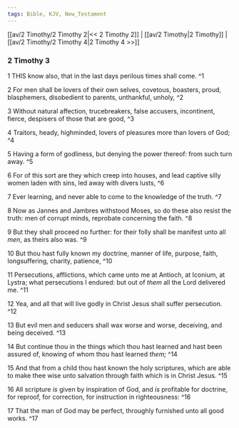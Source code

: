 ```yaml
---
tags: Bible, KJV, New_Testament
---
```


[[av/2 Timothy/2 Timothy 2|<< 2 Timothy 2]] | [[av/2 Timothy|2 Timothy]] | [[av/2 Timothy/2 Timothy 4|2 Timothy 4 >>]]

### 2 Timothy 3

1 THIS know also, that in the last days perilous times shall come. ^1

2 For men shall be lovers of their own selves, covetous, boasters, proud, blasphemers, disobedient to parents, unthankful, unholy, ^2

3 Without natural affection, trucebreakers, false accusers, incontinent, fierce, despisers of those that are good, ^3

4 Traitors, heady, highminded, lovers of pleasures more than lovers of God; ^4

5 Having a form of godliness, but denying the power thereof: from such turn away. ^5

6 For of this sort are they which creep into houses, and lead captive silly women laden with sins, led away with divers lusts, ^6

7 Ever learning, and never able to come to the knowledge of the truth. ^7

8 Now as Jannes and Jambres withstood Moses, so do these also resist the truth: men of corrupt minds, reprobate concerning the faith. ^8

9 But they shall proceed no further: for their folly shall be manifest unto all _men_, as theirs also was. ^9

10 But thou hast fully known my doctrine, manner of life, purpose, faith, longsuffering, charity, patience, ^10

11 Persecutions, afflictions, which came unto me at Antioch, at Iconium, at Lystra; what persecutions I endured: but out of _them_ all the Lord delivered me. ^11

12 Yea, and all that will live godly in Christ Jesus shall suffer persecution. ^12

13 But evil men and seducers shall wax worse and worse, deceiving, and being deceived. ^13

14 But continue thou in the things which thou hast learned and hast been assured of, knowing of whom thou hast learned _them;_ ^14

15 And that from a child thou hast known the holy scriptures, which are able to make thee wise unto salvation through faith which is in Christ Jesus. ^15

16 All scripture _is_ given by inspiration of God, and _is_ profitable for doctrine, for reproof, for correction, for instruction in righteousness: ^16

17 That the man of God may be perfect, throughly furnished unto all good works. ^17

